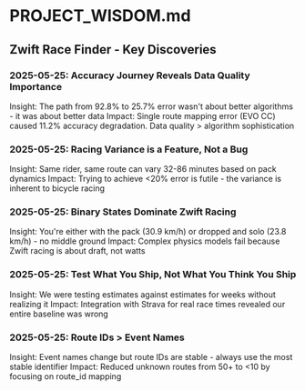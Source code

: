 # PROJECT_WISDOM.md

## Zwift Race Finder - Key Discoveries

### 2025-05-25: Accuracy Journey Reveals Data Quality Importance
Insight: The path from 92.8% to 25.7% error wasn't about better algorithms - it was about better data
Impact: Single route mapping error (EVO CC) caused 11.2% accuracy degradation. Data quality > algorithm sophistication

### 2025-05-25: Racing Variance is a Feature, Not a Bug
Insight: Same rider, same route can vary 32-86 minutes based on pack dynamics
Impact: Trying to achieve <20% error is futile - the variance is inherent to bicycle racing

### 2025-05-25: Binary States Dominate Zwift Racing
Insight: You're either with the pack (30.9 km/h) or dropped and solo (23.8 km/h) - no middle ground
Impact: Complex physics models fail because Zwift racing is about draft, not watts

### 2025-05-25: Test What You Ship, Not What You Think You Ship
Insight: We were testing estimates against estimates for weeks without realizing it
Impact: Integration with Strava for real race times revealed our entire baseline was wrong

### 2025-05-25: Route IDs > Event Names
Insight: Event names change but route IDs are stable - always use the most stable identifier
Impact: Reduced unknown routes from 50+ to <10 by focusing on route_id mapping